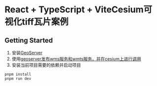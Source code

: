 # React + TypeScript + ViteCesium可视化tiff瓦片案例
## Getting Started
1. 安装[GeoServer](https://sourceforge.net/projects/geoserver/files/GeoServer/2.24.1/GeoServer-2.24.1-winsetup.exe/download)
2. 使用[geoserver发布wms服务和wmts服务，并在cesium上进行调用](https://www.twblogs.net/a/5ef676bab30d2a4cfd4c46be/?lang=zh-cn)
3. 安装当前项目需要的依赖并启动项目
```shell
pnpm install
pnpm run dev 
```
